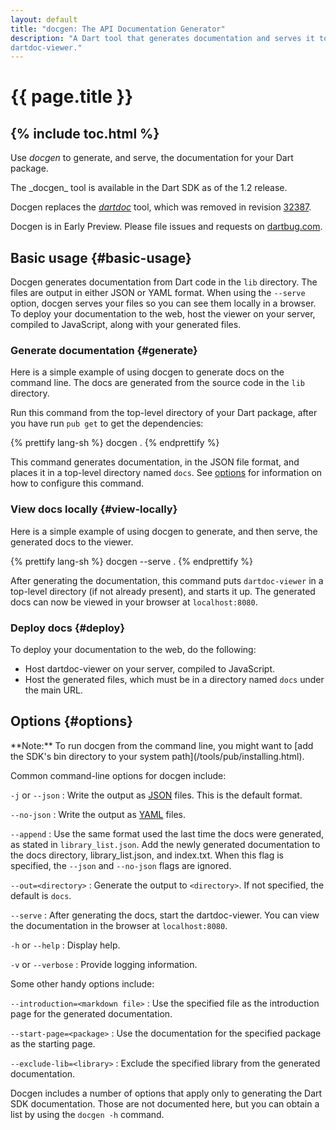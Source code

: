 ```yaml
---
layout: default
title: "docgen: The API Documentation Generator"
description: "A Dart tool that generates documentation and serves it to
dartdoc-viewer."
---
```


# {{ page.title }} 

{% include toc.html %}
---
Use _docgen_ to generate, and serve,
the documentation for your Dart package.

<aside class="alert alert-warning" markdown="1">
The _docgen_ tool is available in the Dart SDK as of the 1.2 release.

Docgen replaces the [_dartdoc_](/tools/dartdoc/) tool,
which was removed in revision
[32387](https://code.google.com/p/dart/source/detail?r=32387).

Docgen is in Early Preview. Please file
issues and requests on [dartbug.com](http://dartbug.com/new).
</aside>

## Basic usage {#basic-usage}

Docgen generates documentation from Dart code in the `lib` directory.
The files are output in either JSON or YAML format.
When using the `--serve` option, docgen serves your files so you can
see them locally in a browser.
To deploy your documentation to the web,
host the viewer on your server, compiled to JavaScript,
along with your generated files.

### Generate documentation {#generate}

Here is a simple example of using docgen to generate docs
on the command line. The docs are generated from the source
code in the `lib` directory.

Run this command from the top-level directory of your Dart package,
after you have run `pub get` to get the dependencies:

{% prettify lang-sh %}
docgen .
{% endprettify %}

This command generates documentation, in the JSON
file format, and places it in a top-level directory named `docs`.
See [options](#options) for information on how to configure
this command.

### View docs locally {#view-locally}

Here is a simple example of using docgen to generate, and then serve,
the generated docs to the viewer.

{% prettify lang-sh %}
docgen --serve .
{% endprettify %}

After generating the documentation,
this command puts `dartdoc-viewer` in a top-level directory
(if not already present), and starts it up.
The generated docs can now be viewed in your browser at
`localhost:8080`.

### Deploy docs {#deploy}

To deploy your documentation to the web, do the following:

* Host dartdoc-viewer on your server, compiled to JavaScript.
* Host the generated files, which must be in a directory
  named `docs` under the main URL.

## Options {#options}

<aside class="alert alert-info" markdown="1">
**Note:**
To run docgen from the command line, you might want to
[add the SDK's bin directory to your system path](/tools/pub/installing.html).
</aside>

Common command-line options for docgen include:

`-j` or `--json`
: Write the output as [JSON](http://json.org/) files.
  This is the default format.

`--no-json`
: Write the output as [YAML](http://www.yaml.org/) files.
            
`--append`
: Use the same format used the last time the docs were
  generated, as stated in `library_list.json`.
  Add the newly generated documentation to the docs directory,
  library_list.json, and index.txt.
  When this flag is specified, the `--json` and `--no-json`
  flags are ignored.

`--out=<directory>`
: Generate the output to `<directory>`.
  If not specified, the default is `docs`.

`--serve`
: After generating the docs, start the dartdoc-viewer.
  You can view the documentation in the browser at `localhost:8080`.

`-h` or `--help`
: Display help.

`-v` or `--verbose`
: Provide logging information.

Some other handy options include:

`--introduction=<markdown file>`
: Use the specified file as the introduction page for the generated
  documentation.

`--start-page=<package>`
: Use the documentation for the specified package as the starting page.

`--exclude-lib=<library>`
: Exclude the specified library from the generated documentation.

Docgen includes a number of options that apply only to generating
the Dart SDK documentation. Those are not documented here, but
you can obtain a list by using the `docgen -h` command.

